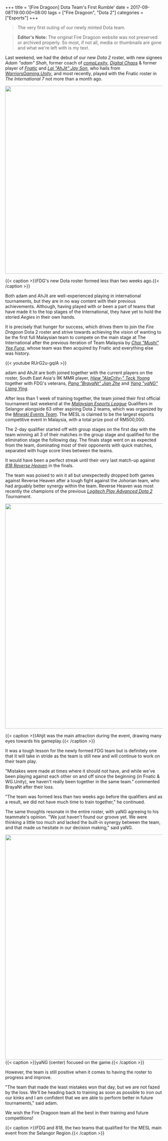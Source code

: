 +++
title = '[Fire Dragoon] Dota Team's First Rumble'
date = 2017-09-08T19:00:00+08:00
tags = ["Fire Dragoon", "Dota 2"]
categories = ["Esports"]
+++

> The very first outing of our newly minted Dota team.

> **Editor's Note:** The original Fire Dragoon website was not preserved or archived properly. So most, if not all, media or thumbnails are gone and what we're left with is my text.
	
Last weekend, we had the debut of our new *Dota 2* roster, with new signees *Adam "adam" Shah*, former coach of *[compLexity](https://www.facebook.com/ComplexityGaming/)*, *[Digital Chaos](https://www.facebook.com/digitalchaosgg/)* & former player of *[Fnatic](https://www.facebook.com/fnatic/)* and *[Lai "AhJit" Jay Son](https://www.facebook.com/AhJit-2004881129734926/)*, who hails from *[WarriorsGaming.Unity](https://www.facebook.com/WG.Unity/)*, and most recently, played with the Fnatic roster in *The International 7* not more than a month ago.

<img alt="" height="601" src="https://lh5.googleusercontent.com/FhhQJUNCvEVHOEXCjlvsHYKSfb_sjyHiXfH5r7q3H2_eZWyRx0wWIIBYFZBnI_BVTgyer3gR0UopAgBE3S_iRXEnIzHDY5bj5wSOjyZXluIEGx9gBHM1bX6mlYP_5bgTw4BKDcQa" width="602" />

{{< caption >}}FDG's new Dota roster formed less than two weeks ago.{{< /caption >}}

Both adam and AhJit are well-experienced playing in international tournaments, but they are in no way content with their previous achievements. Although, having played with or been a part of teams that have made it to the top stages of the International, they have yet to hold the storied *Aegies* in their own hands.

It is precisely that hunger for success, which drives them to join the *Fire Dragoon* Dota 2 roster and strive towards achieving the vision of wanting to be the first full Malaysian team to compete on the main stage at The International after the previous iteration of Team Malaysia by *[Chai "Mushi" Yee Fung](https://www.facebook.com/mushichai/)*, whose team was then acquired by Fnatic and everything else was history.

{{< youtube RUrG2u-gqIA >}}

adam and AhJit are both joined together with the current players on the roster, South East Asia's 9K MMR player, *[Hiew "AlaCrity-" Teck Yoong](https://www.facebook.com/AlaCrityyyyyy/)* together with FDG's veterans, *[Pang "BrayaNt" Jian Zhe](https://www.facebook.com/BrayaNtPang/)* and *[Yang "yaNG" Liang Ying](https://www.facebook.com/yangliangying)*.

After less than 1 week of training together, the team joined their first official tournament last weekend at the *[Malaysian Esports League](http://www.mesl.my/)* Qualifiers in Selangor alongside 63 other aspiring Dota 2 teams, which was organized by the *[Mineski Events Team](https://www.facebook.com/MineskiEventsTeamMalaysia/)*. The MESL is claimed to be the largest esports competitive event in Malaysia, with a total prize pool of RM500,000.

The 2-day qualifier started off with group stages on the first day with the team winning all 3 of their matches in the group stage and qualified for the elimination stage the following day. The finals stage went on as expected from the team, dominating most of their opponents with quick matches, separated with huge score lines between the teams.

It would have been a perfect streak until their very last match-up against *[818 Reverse Heaven](https://www.facebook.com/ReverseHeaven/)* in the finals.

The team was poised to win it all but unexpectedly dropped both games against Reverse Heaven after a tough fight against the Johorian team, who had arguably better synergy within the team. Reverse Heaven was most recently the champions of the previous *[Logitech Play Advanced Dota 2](https://orange-esports.com/event/logitech-play-advanced-dota2-tournament-main-event/) Tournament*.

<img alt="" height="720" src="https://lh4.googleusercontent.com/lHEMuZKMlShLZCxo_U_KkbvruWiuhmpvKGjOgm0ovEx9iW5JKaUTST_Dy6Gi6EMzqPHjR6UffnBIHqL7mDgtBBd09wbLnzdW62iXZXlcvQSMzrO_IR2X4-COBhLxNC5lFCdFpncP" width="1280"/>

{{< caption >}}Ahjit was the main attraction during the event, drawing many eyes towards his gameplay.{{< /caption >}}

It was a tough lesson for the newly formed FDG team but is definitely one that it will take in stride as the team is still new and will continue to work on their team play.

"Mistakes were made at times where it should not have, and while we've been playing against each other on and off since the beginning (in Fnatic & WG.Unity), we haven't really been together in the same team." commented BrayaNt after their loss.

"The team was formed less than two weeks ago before the qualifiers and as a result, we did not have much time to train together," he continued.

The same thoughts resonate in the entire roster, with yaNG agreeing to his teammate's opinion. "We just haven't found our groove yet. We were thinking a little too much and lacked the built-in synergy between the team, and that made us hesitate in our decision making," said yaNG.

<img alt="" height="720" src="https://lh4.googleusercontent.com/rf3AEgB8m7s3JJ4FKQCqpfO2PHXAIHtIq0ZtzE8IvxW5TQcHwRlL5VB0hvdToCD9bNiw12SUnSHBEtCnhFpJfe_k1Z87wM_w_YzJkdwgj-dxcPIrdTEnDKzLxSfyIc-LG-4ooCWm" width="1280" />
{{< caption >}}yaNG (center) focused on the game.{{< /caption >}}

However, the team is still positive when it comes to having the roster to progress and improve.

"The team that made the least mistakes won that day, but we are not fazed by the loss. We'll be heading back to training as soon as possible to iron out our kinks and I am confident that we are able to perform better in future tournaments," said adam.

We wish the Fire Dragoon team all the best in their training and future competitions!

{{< caption >}}FDG and 818, the two teams that qualified for the MESL main event from the Selangor Region.{{< /caption >}}
